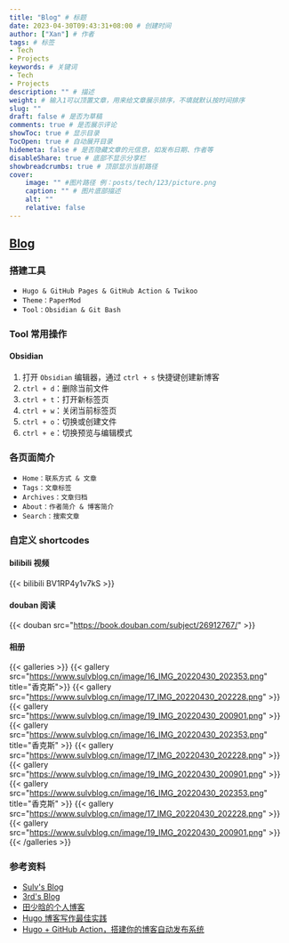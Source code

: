 ```yaml
---
title: "Blog" # 标题
date: 2023-04-30T09:43:31+08:00 # 创建时间
author: ["Xan"] # 作者
tags: # 标签
- Tech 
- Projects 
keywords: # 关键词
- Tech 
- Projects
description: "" # 描述
weight: # 输入1可以顶置文章，用来给文章展示排序，不填就默认按时间排序
slug: ""
draft: false # 是否为草稿
comments: true # 是否展示评论
showToc: true # 显示目录
TocOpen: true # 自动展开目录
hidemeta: false # 是否隐藏文章的元信息，如发布日期、作者等
disableShare: true # 底部不显示分享栏
showbreadcrumbs: true # 顶部显示当前路径
cover:
    image: "" #图片路径 例：posts/tech/123/picture.png
    caption: "" # 图片底部描述
    alt: ""
    relative: false
---
```


## [Blog](https://github.com/Xancoding/Xancoding.github.io)
### 搭建工具
- `Hugo & GitHub Pages & GitHub Action & Twikoo`
- `Theme：PaperMod`
- `Tool：Obsidian & Git Bash`
### Tool 常用操作
#### Obsidian
1. 打开 `Obsidian` 编辑器，通过 `ctrl + s` 快捷键创建新博客
2. `ctrl + d`：删除当前文件
3. `ctrl + t`：打开新标签页
4. `ctrl + w`：关闭当前标签页
5. `ctrl + o`：切换或创建文件
6. `ctrl + e`：切换预览与编辑模式
### 各页面简介
- `Home：联系方式 & 文章`
- `Tags：文章标签`
- `Archives：文章归档`
- `About：作者简介 & 博客简介`
- `Search：搜索文章`
### 自定义 shortcodes
#### bilibili 视频
{{< bilibili  BV1RP4y1v7kS >}}
#### douban 阅读
{{< douban src="https://book.douban.com/subject/26912767/" >}}
#### 相册
{{< galleries >}}
{{< gallery src="https://www.sulvblog.cn/image/16_IMG_20220430_202353.png" title="香克斯">}}
{{< gallery src="https://www.sulvblog.cn/image/17_IMG_20220430_202228.png" >}}
{{< gallery src="https://www.sulvblog.cn/image/19_IMG_20220430_200901.png" >}}
{{< gallery src="https://www.sulvblog.cn/image/16_IMG_20220430_202353.png" title="香克斯" >}}
{{< gallery src="https://www.sulvblog.cn/image/17_IMG_20220430_202228.png" >}}
{{< gallery src="https://www.sulvblog.cn/image/19_IMG_20220430_200901.png" >}}
{{< gallery src="https://www.sulvblog.cn/image/16_IMG_20220430_202353.png" title="香克斯" >}}
{{< gallery src="https://www.sulvblog.cn/image/17_IMG_20220430_202228.png" >}}
{{< gallery src="https://www.sulvblog.cn/image/19_IMG_20220430_200901.png" >}}
{{< /galleries >}}
### 参考资料
- [Sulv's Blog](https://www.sulvblog.cn/)
- [3rd's Blog](https://333rd.net/)
- [田少晗的个人博客](https://shaohanyun.top/)
- [Hugo 博客写作最佳实践](https://blog.zhangyingwei.com/posts/2022m4d11h19m42s28/)
- [Hugo + GitHub Action，搭建你的博客自动发布系统](https://www.pseudoyu.com/zh/2022/05/29/deploy_your_blog_using_hugo_and_github_action/)